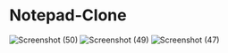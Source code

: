 # Notepad-Clone


![Screenshot (50)](https://github.com/dnyandip55/Notepad-Clone/assets/99662234/cb51e006-eed1-47e8-888b-e6fd6b712014)
![Screenshot (49)](https://github.com/dnyandip55/Notepad-Clone/assets/99662234/ce664c0b-89aa-4277-8be0-992f783718df)
![Screenshot (47)](https://github.com/dnyandip55/Notepad-Clone/assets/99662234/c7654617-b5b1-4964-800c-34f7df446397)
